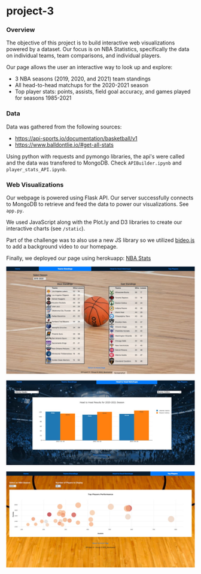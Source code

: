 # project-3
### Overview
The objective of this project is to build interactive web visualizations powered by a dataset. Our focus is on NBA Statistics, specifically the data on individual teams, team comparisons, and individual players.

Our page allows the user an interactive way to look up and explore:
- 3 NBA seasons (2019, 2020, and 2021) team standings
- All head-to-head matchups for the 2020-2021 season
- Top player stats: points, assists, field goal accuracy, and games played for seasons 1985-2021

### Data
Data was gathered from the following sources:
- https://api-sports.io/documentation/basketball/v1 
- https://www.balldontlie.io/#get-all-stats

Using python with requests and pymongo libraries, the api's were called and the data was transfered to MongoDB. Check `APIBuilder.ipynb` and `player_stats_API.ipynb`.

### Web Visualizations
Our webpage is powered using Flask API. Our server successfully connects to MongoDB to retrieve and feed the data to power our visualizations. See `app.py`.

We used JavaScript along with the Plot.ly and D3 libraries to create our interactive charts (see `/static`). 

Part of the challenge was to also use a new JS library so we utilized [bideo.js](https://github.com/rishabhp/bideo.js) to add a background video to our homepage.

Finally, we deployed our page using herokuapp:  [NBA Stats](https://gtbootcampnbastats.herokuapp.com/)

![image](static/images/page1.jpg)

![image](static/images/page2.jpg)

![image](static/images/page3.jpg)
